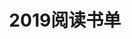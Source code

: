 ---
layout: post
title: 2019阅读书单
category: 读书
keywords: 书单,2019,阅读
books:
    - title: 缔造和平-1919巴黎和会及其开启的战后世界
      status: 已读
      begin: 2019.04.30
      end: 2019.05.05
      server: kindle
      language: 中文
      link: https://book.douban.com/subject/27186786/
      cover: https://img1.doubanio.com/view/subject/l/public/s29897369.jpg
---